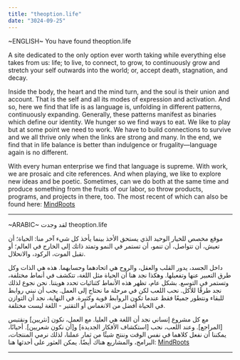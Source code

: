 ```yaml
---
title: "theoption.life"
date: "3024-09-25"
---
```


~ENGLISH~
You have found theoption.life

A site dedicated to the only option ever worth taking while everything else takes from us: life; to live, to connect, to grow, to continuously grow and stretch your self outwards into the world; or, accept death, stagnation, and decay.

Inside the body, the heart and the mind turn, and the soul is their union and account. That is the self and all its modes of expression and activation. And so, here we find that life is as language is, unfolding in different patterns, continuously expanding. Generally, these patterns manifest as binaries which define our identity. We hunger so we find ways to eat. We like to play but at some point we need to work. We have to build connections to survive and we all thrive only when the links are strong and many. In the end, we find that in life balance is better than indulgence or frugality—language again is no different.

With every human enterprise we find that language is supreme. With work, we are prosaic and cite references. And when playing, we like to explore new ideas and be poetic. Sometimes, can we do both at the same time and produce something from the fruits of our labor, so throw products, programs, and projects in there, too. The most recent of which can also be found here: [MindRoots](/mindroots)

---

~ARABIC~
لقد وجدت theoption.life

موقع مخصص للخيار الوحيد الذي يستحق الأخذ بينما يأخذ كل شيء آخر منا: الحياة؛ أن تعيش، أن تتواصل، أن تنمو، أن تستمر في النمو وتمتد ذاتك إلى الخارج في العالم؛ أو تقبل الموت، الركود، والانحلال.

داخل الجسد، يدور القلب والعقل، والروح هي اتحادهما وحسابهما. هذه هي الذات وكل طرق التعبير عنها وتفعيلها. وهكذا نجد هنا أن الحياة مثل اللغة، تتكشف في أنماط مختلفة، وتستمر في التوسع. بشكل عام، تظهر هذه الأنماط كثنائيات تحدد هويتنا. نحن نجوع لذلك نجد طرقًا للأكل. نحب اللعب لكن في مرحلة ما نحتاج إلى العمل. يجب أن نبني روابط للبقاء ونتطور جميعًا فقط عندما تكون الروابط قوية وكثيرة. في النهاية، نجد أن التوازن في الحياة أفضل من الانغماس أو التقتير - اللغة ليست مختلفة.

مع كل مشروع إنساني نجد أن اللغة هي العليا. مع العمل، نكون [نثريين] ونقتبس [المراجع]. وعند اللعب، نحب [استكشاف الأفكار الجديدة] و[أن نكون شعريين]. أحيانًا، يمكننا أن نفعل كلاهما في نفس الوقت وننتج شيئًا من ثمار عملنا، لذلك نرمي المنتجات، البرامج، والمشاريع هناك أيضًا. يمكن العثور على أحدثها هنا: [MindRoots](/mindroots)

---